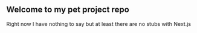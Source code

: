 ## Welcome to my pet project repo

Right now I have nothing to say but at least there are no stubs with Next.js
